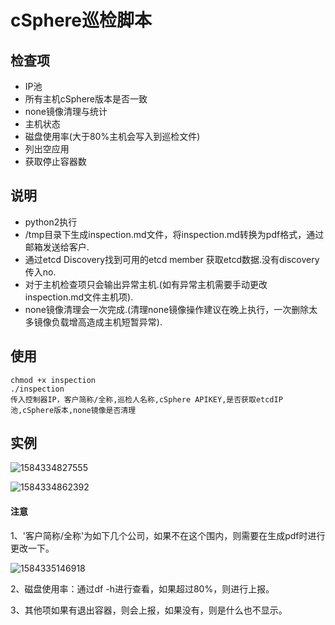 # cSphere巡检脚本

## 检查项

- IP池
- 所有主机cSphere版本是否一致
- none镜像清理与统计
- 主机状态
- 磁盘使用率(大于80%主机会写入到巡检文件)
- 列出空应用
- 获取停止容器数

## 说明

- python2执行
- /tmp目录下生成inspection.md文件，将inspection.md转换为pdf格式，通过邮箱发送给客户.
- 通过etcd Discovery找到可用的etcd member 获取etcd数据.没有discovery传入no.
- 对于主机检查项只会输出异常主机.(如有异常主机需要手动更改inspection.md文件主机项).
- none镜像清理会一次完成.(清理none镜像操作建议在晚上执行，一次删除太多镜像负载增高造成主机短暂异常).

## 使用

```
chmod +x inspection
./inspection
传入控制器IP，客户简称/全称,巡检人名称,cSphere APIKEY,是否获取etcdIP池,cSphere版本,none镜像是否清理
```

## 实例

![1584334827555](C:\Users\lyz\AppData\Roaming\Typora\typora-user-images\1584334827555.png)

![1584334862392](C:\Users\lyz\AppData\Roaming\Typora\typora-user-images\1584334862392.png)

#### 注意

1、'客户简称/全称'为如下几个公司，如果不在这个围内，则需要在生成pdf时进行更改一下。

![1584335146918](C:\Users\lyz\AppData\Roaming\Typora\typora-user-images\1584335146918.png)

2、磁盘使用率：通过df -h进行查看，如果超过80%，则进行上报。

3、其他项如果有退出容器，则会上报，如果没有，则是什么也不显示。